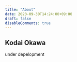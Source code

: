 ```yaml
---
title: "About"
date: 2023-09-30T14:24:00+09:00
draft: false
disableComments: true
---
```


## Kodai Okawa

under depelopment
